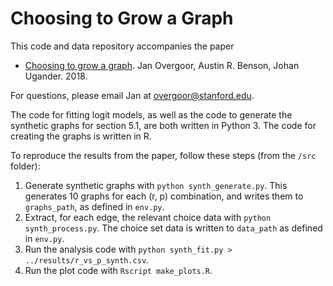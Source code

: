 # Choosing to Grow a Graph

This code and data repository accompanies the paper

- [Choosing to grow a graph](..). Jan Overgoor, Austin R. Benson, Johan Ugander. 2018.

For questions, please email Jan at overgoor@stanford.edu.

The code for fitting logit models, as well as the code to generate the synthetic graphs for section 5.1, are both written in Python 3. The code for creating the graphs is written in R.

To reproduce the results from the paper, follow these steps (from the `/src` folder):

1. Generate synthetic graphs with `python synth_generate.py`. This generates 10 graphs for each (r, p) combination, and writes them to `graphs_path`, as defined in `env.py`.
2. Extract, for each edge, the relevant choice data with `python synth_process.py`. The choice set data is written to `data_path` as defined in `env.py`.
3. Run the analysis code with `python synth_fit.py > ../results/r_vs_p_synth.csv`.
4. Run the plot code with `Rscript make_plots.R`.
